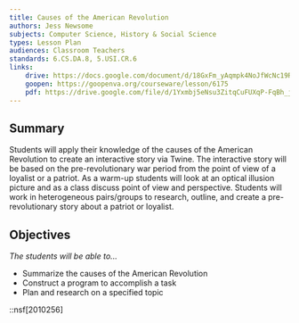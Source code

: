 ```yaml
---
title: Causes of the American Revolution
authors: Jess Newsome
subjects: Computer Science, History & Social Science
types: Lesson Plan
audiences: Classroom Teachers
standards: 6.CS.DA.8, 5.USI.CR.6
links:
    drive: https://docs.google.com/document/d/18GxFm_yAqmpk4NoJfWcNc19RTOgL_Qp0qlsFMSsQqgk/edit#heading=h.joty0v63l5oi
    goopen: https://goopenva.org/courseware/lesson/6175
    pdf: https://drive.google.com/file/d/1Yxmbj5eNsu3ZitqCuFUXqP-FqBh_jXRX/view?usp=drive_link
---
```


## Summary

Students will apply their knowledge of the causes of the American Revolution to create an interactive story via Twine. The interactive story will be based on the pre-revolutionary war period from the point of view of a loyalist or a patriot. As a warm-up students will look at an optical illusion picture and as a class discuss point of view and perspective. Students will work in heterogeneous pairs/groups to research, outline, and create a pre-revolutionary story about a patriot or loyalist.

## Objectives

*The students will be able to...*

- Summarize the causes of the American Revolution
- Construct a program to accomplish a task
- Plan and research on a specified topic

::nsf[2010256]